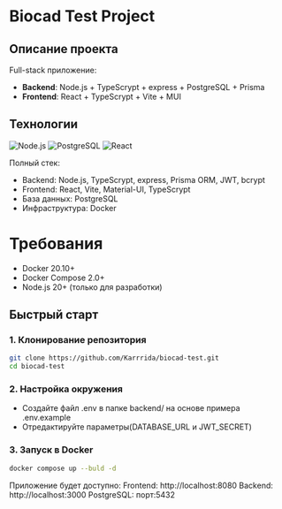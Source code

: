 # Biocad Test Project

## Описание проекта

Full-stack приложение:
- **Backend**: Node.js + TypeScrypt + express + PostgreSQL + Prisma
- **Frontend**: React + TypeScrypt + Vite + MUI

## Технологии

![Node.js](https://img.shields.io/badge/Node.js-20.15.1-green)
![PostgreSQL](https://img.shields.io/badge/PostgreSQL-15-blue)
![React](https://img.shields.io/badge/React-18-blue)

Полный стек:
- Backend: Node.js, TypeScrypt, express, Prisma ORM, JWT, bcrypt
- Frontend: React, Vite, Material-UI, TypeScrypt
- База данных: PostgreSQL
- Инфраструктура: Docker

# Требования

- Docker 20.10+
- Docker Compose 2.0+
- Node.js 20+ (только для разработки)

## Быстрый старт

### 1. Клонирование репозитория

```bash
git clone https://github.com/Karrrida/biocad-test.git
cd biocad-test
```

### 2. Настройка окружения

- Создайте файл .env в папке backend/ на основе примера .env.example
- Отредактируйте параметры(DATABASE_URL и JWT_SECRET)

### 3. Запуск в Docker

```bash
docker compose up --buld -d
```

Приложение будет доступно:
Frontend: http://localhost:8080
Backend: http://localhost:3000
PostgreSQL: порт:5432 
